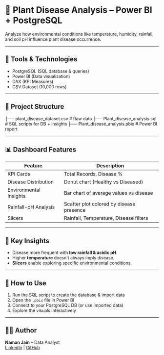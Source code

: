 # 🌿 Plant Disease Analysis – Power BI + PostgreSQL

Analyze how environmental conditions like temperature, humidity, rainfall, and soil pH influence plant disease occurrence.

---

## 🔧 Tools & Technologies
- PostgreSQL (SQL database & queries)
- Power BI (Data visualization)
- DAX (KPI Measures)
- CSV Dataset (10,000 rows)

---

## 📁 Project Structure
├── plant_disease_dataset.csv # Raw data
├── Plant_disease_analysis.sql # SQL scripts for DB + insights
├── Plant_disease_analysis.pbix # Power BI report


---

## 📊 Dashboard Features

| Feature                 | Description                                      |
|-------------------------|--------------------------------------------------|
| KPI Cards               | Total Records, Disease %                        |
| Disease Distribution    | Donut chart (Healthy vs Diseased)              |
| Environmental Insights  | Bar chart of average values vs disease         |
| Rainfall-pH Analysis    | Scatter plot colored by disease presence       |
| Slicers                 | Rainfall, Temperature, Disease filters         |

---

## 🧠 Key Insights
- Disease more frequent with **low rainfall & acidic pH**.
- Higher **temperature** doesn't always imply disease.
- **Slicers** enable exploring specific environmental conditions.

---

## 📌 How to Use
1. Run the SQL script to create the database & import data
2. Open the `.pbix` file in Power BI
3. Connect to your PostgreSQL DB (or use imported data)
4. Explore the visuals interactively

---

## 🙋‍♂️ Author
**Naman Jain** – Data Analyst  
[LinkedIn](https://www.linkedin.com/in/naman-jain-3247831b7/) | [GitHub](https://github.com/Namanbhansali59)

